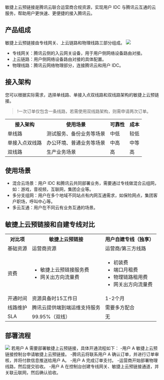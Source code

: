 敏捷上云预链接是腾讯云联合运营商合规资源，实现用户 IDC 与腾讯云互通的云服务，帮助用户更快速、更便捷的接入腾讯云。

## 产品组成
敏捷上云预链接由专线网关、上云链路和物理线路三部分组成。
![](https://qcloudimg.tencent-cloud.cn/raw/d26121b3cc566278987cc003a2c62485.png)
- 专线网关：腾讯云侧的入云网关设备，用于用户侧网络设备路由对接。
- 上云链路：用户侧网络设备路由对接的具体配置。
- 物理线路：腾讯云网络物理部分，连接腾讯云和用户 IDC。

## 接入架构
您可以根据实际需求，选择单线路、单接入点双线路和双线路架构的敏捷上云预链接。
>!一次订单仅包含一条线路，若需使用双线路架构，则需申请两次订单。
>
<table>
<tr>
<th>接入架构</th>
<th>使用场景</th>
<th>可靠性</th>
<th>成本</th>
</tr>
<tr>
<td>单线路</td>
<td>测试服务、备份业务等场景</td>
<td>中低</td>
<td>较低</td>
</tr>
<tr>
<td>单接入点双线路</td>
<td>办公环境、普通业务等场景</td>
<td>中高</td>
<td>中等</td>
</tr>
<tr>
<td>双线路</td>
<td>生产业务场景</td>
<td>高	</td>
<td>高	</td>
</tr>
</table>

## 使用场景
- 混合云场景：用户 IDC 和腾讯云共同部署业务，需要通过专线做混合云组网，如：游戏，音视频，互联网，集团企业等。
- 多分支组网：用户在多个地域不同站点有内网互通需求，如保险网点，集团客户职场，呼叫中心等。
- 多云互通：用户在不同云有业务互通的场景。

## 敏捷上云预链接和自建专线对比
<table>
<tr>
<th>对比项</th>
<th>敏捷上云预链接</th>
<th>用户自建专线（独享）</th>
</tr>
<tr>
<td>基础资源</td>
<td>运营商资源</td>
<td>运营商/第三方线路</td>
</tr>
<tr>
<td>资费</td>
<td><ul><li>敏捷上云预链接服务费</li><li>网关出方向流量费</li></ul></td>
<td><ul><li>初装费</li><li>端口月租费</li><li>物理链路租用费</li><li>网关出方向流量费</li></ul></td>
</tr>
<tr>
<td>开通时间</td>
<td>资源具备时15工作日</td>
<td>1-2个月</td>
</tr>
<tr>
<td>线路维护</td>
<td>腾讯云提供端到端运维支持服务</td>
<td>需要多方配合</td>
</tr>
<tr>
<td>SLA</td>
<td>99.95%（双线）</td>
<td>无</td>
</tr>
</table>

## 部署流程
![](https://qcloudimg.tencent-cloud.cn/raw/ea9c8019509ee2dcf9b713b905379eee.png)
若用户 A 需要部署敏捷上云预链接，具体开通流程如下：
<dx-steps>
-用户 A 敏捷上云预链接控制台申请敏捷上云预链接。
-腾讯云将联系用户 A 确认订单，并进行订单审核，并将付款信息推送给用户 A。
-用户 A 完成订单支付。
-运营商开始部署物理线路，然后提交验收。
-用户 A 在控制台创建专线网关、敏捷上云预链接通道，并关联云联网，然后确认验收。
</dx-steps>

